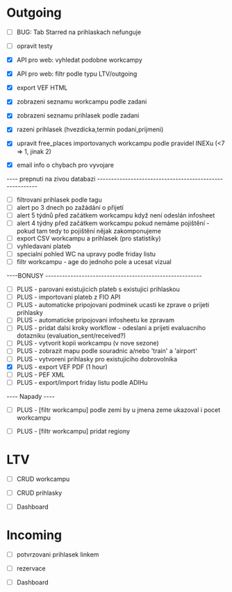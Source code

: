 # Outgoing
 - [ ] BUG: Tab Starred na prihlaskach nefunguje
 - [ ] opravit testy

 - [x] API pro web: vyhledat podobne workcampy
 - [x] API pro web: filtr podle typu LTV/outgoing
 - [x] export VEF HTML
 - [x] zobrazeni seznamu workcampu podle zadani
 - [x] zobrazeni seznamu prihlasek podle zadani 
 - [x] razeni prihlasek (hvezdicka,termin podani,prijmeni)
 - [x] upravit free_places importovanych workcampu podle pravidel INEXu (<7 => 1, jinak 2)
 - [x] email info o chybach pro vyvojare

---- prepnuti na zivou databazi --------------------------------------------------------

 - [ ] filtrovani prihlasek podle tagu
 - [ ] alert po 3 dnech po zažádání o přijetí
 - [ ] alert 5 týdnů před začátkem workcampu když není odeslán infosheet
 - [ ] alert 4 týdny před začátkem workcampu pokud nemáme pojištění - pokud tam tedy to pojištění nějak zakomponujeme
 - [ ] export CSV workcampu a prihlasek (pro statistiky)
 - [ ] vyhledavani plateb
 - [ ] specialni pohled WC na upravy podle friday listu
 - [ ] filtr workcampu - age do jednoho pole a ucesat vizual

----BONUSY --------------------------------------------------------

 - [ ] PLUS - parovani existujicich plateb s existujici prihlaskou
 - [ ] PLUS - importovani plateb z FIO API
 - [ ] PLUS - automaticke pripojovani podminek ucasti ke zprave o prijeti prihlasky
 - [ ] PLUS - automaticke pripojovani infosheetu ke zpravam
 - [ ] PLUS - pridat dalsi kroky workflow - odeslani a prijeti evaluacniho dotazniku (evaluation_sent/received?)
 - [ ] PLUS - vytvorit kopii workcampu (v nove sezone)
 - [ ] PLUS - zobrazit mapu podle souradnic a/nebo 'train' a 'airport'
 - [ ] PLUS - vytvoreni prihlasky pro existujiciho dobrovolnika
 - [x] PLUS - export VEF PDF (1 hour)
 - [ ] PLUS - PEF XML
 - [ ] PLUS - export/import friday listu podle ADIHu

---- Napady ----

 - [ ] PLUS - [filtr workcampu] podle zemi by u jmena zeme ukazoval i pocet workcampu
 - [ ] PLUS - [filtr workcampu] pridat regiony


 

# LTV
 - [ ] CRUD workcampu
 - [ ] CRUD prihlasky 
 - [ ] Dashboard


# Incoming

 - [ ] potvrzovani prihlasek linkem
 - [ ] rezervace
 - [ ] Dashboard



